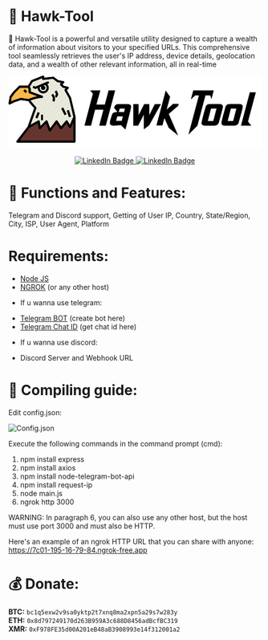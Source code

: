 # 🦅 Hawk-Tool
🦅 Hawk-Tool is a powerful and versatile utility designed to capture a wealth of information about visitors to your specified URLs. This comprehensive tool seamlessly retrieves the user's IP address, device details, geolocation data, and a wealth of other relevant information, all in real-time

<p align="center">
  <img src="images/HawkTool.png">
</p>
<div id="badges" align="center">
  <a href="https://t.me/CodQu">
    <img src="https://img.shields.io/badge/Telegram-blue?style=for-the-badge&logo=telegram&logoColor=white" alt="LinkedIn Badge"/>
  </a>
    <a href="https://t.me/Cisamu">
    <img src="https://img.shields.io/badge/Join%20My%20Telegram%20Channel-blue?style=for-the-badge&logo=telegram&logoColor=white" alt="LinkedIn Badge"/>
  </a>
</div>

# :fallen_leaf: Functions and Features:
Telegram and Discord support, Getting of User IP, Country, State/Region, City, ISP, User Agent, Platform

# Requirements:
 - [Node JS](https://nodejs.org/en)
 - [NGROK](https://ngrok.com/download) (or any other host)
 * If u wanna use telegram:
 - [Telegram BOT](https://t.me/BotFather) (create bot here)
 - [Telegram Chat ID](https://t.me/myidbot) (get chat id here)
 * If u wanna use discord:
 - Discord Server and Webhook URL

# :hammer: Compiling guide:
Edit config.json:

<img src="https://github.com/cisamu123/Hawk-Tool/blob/main/images/config.png" alt="Config.json"/>

Execute the following commands in the command prompt (cmd):
1. npm install express
2. npm install axios
3. npm install node-telegram-bot-api
4. npm install request-ip
5. node main.js
6. ngrok http 3000

WARNING: In paragraph 6, you can also use any other host, but the host must use port 3000 and must also be HTTP.

Here's an example of an ngrok HTTP URL that you can share with anyone: https://7c01-195-16-79-84.ngrok-free.app

# :moneybag: Donate:
**BTC:** `bc1q5exw2v9sa0yktp2t7xnq8ma2xpn5a29s7w283y`  
**ETH:** `0x8d797249170d263B959A3c688D8456adBcfBC319`  
**XMR:** `0xF978FE35d00A201eB48aB3908993e14f312001a2` 
